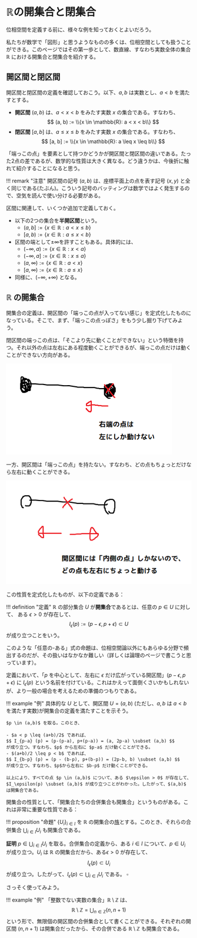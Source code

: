 # $\mathbb{R}$の開集合と閉集合

位相空間を定義する前に、様々な例を知っておくとよいだろう。

私たちが数学で「図形」と思うようなものの多くは、位相空間としても扱うことができる。このページではその第一歩として、数直線、すなわち実数全体の集合 $\mathbb{R}$ における開集合と閉集合を紹介する。

## 開区間と閉区間

開区間と閉区間の定義を確認しておこう。以下、$a, b$ は実数とし、$a < b$ を満たすとする。

- **開区間** $(a,b)$ は、$a < x < b$ をみたす実数 $x$ の集合である。すなわち、
  $$ (a, b) := \\{x \in \mathbb{R}: a < x < b\\} $$
- **閉区間** $[a,b]$ は、$a \leq x \leq b$ をみたす実数 $x$ の集合である。すなわち、
  $$ [a, b] := \\{x \in \mathbb{R}: a \leq x \leq b\\} $$

「端っこの点」を要素として持つかどうかが開区間と閉区間の違いである。たった2点の差であるが、数学的な性質は大きく異なる。どう違うかは、今後折に触れて紹介することになると思う。

!!! remark "注意"
    開区間の記号 $(a,b)$ は、座標平面上の点を表す記号 $(x,y)$ と全く同じである(たぶん)。こういう記号のバッティングは数学ではよく発生するので、空気を読んで使い分ける必要がある。

区間に関連して、いくつか追加で定義しておく。

- 以下の2つの集合を**半開区間**という。
    - $(a, b]:= \{x \in \mathbb{R}: a < x \leq b\}$
    - $[a, b):= \{x \in \mathbb{R}: a \leq x < b\}$
- 区間の端として$\pm \infty$を許すこともある。具体的には、
    - $(-\infty, a) := \{x \in \mathbb{R} : x < a \}$
    - $(-\infty, a] := \{x \in \mathbb{R} : x \leq a \}$
    - $(a, \infty) := \{x \in \mathbb{R} : a < x\}$
    - $[a, \infty) := \{x \in \mathbb{R} : a \leq x \}$
- 同様に、$(-\infty, +\infty)$ となる。

## $\mathbb{R}$ の開集合

開集合の定義は、開区間の「端っこの点が入ってない感じ」を定式化したものになっている。そこで、まず、「端っこの点っぽさ」をもう少し掘り下げてみよう。


閉区間の端っこの点は、「そこより先に動くことができない」という特徴を持つ。それ以外の点は左右にある程度動くことができるが、端っこの点だけは動くことができない方向がある。

![右端の点は左にしか動けない](image-1.png)

一方、開区間は「端っこの点」を持たない。すなわち、どの点もちょっとだけなら左右に動くことができる。

![開区間には「内側の点」しかないので、どの点も左右にちょっと動ける](image-2.png)

この性質を定式化したものが、以下の定義である：

!!! definition "定義"
    $\mathbb{R}$ の部分集合 $U$ が**開集合**であるとは、任意の $p \in U$ に対して、
    ある $\epsilon>0$ が存在して、
    $$ I_\epsilon (p) := (p-\epsilon, p+\epsilon) \subset U $$
    が成り立つことをいう。

このような「任意の-ある」式の命題は、位相空間論以外にもあらゆる分野で頻出するのだが、その扱いはなかなか難しい（詳しくは論理のページで書こうと思っています）。

定義において、「$p$ を中心として、左右に $\epsilon$ だけ広がっている開区間」$(p-\epsilon, p+\epsilon)$ に $I_\epsilon (p)$ という名前を付けている。これはかえって面倒くさいかもしれないが、より一般の場合を考えるための準備のつもりである。 

!!! example "例"
    具体的な $U$ として、開区間 $U = (a,b)$ (ただし、$a, b$ は $a < b$ を満たす実数)が開集合の定義を満たすことを示そう。

    $p \in (a,b)$ を取る。このとき、

    - $a < p \leq (a+b)/2$ であれば、
    $$ I_{p-a} (p) = (p-(p-a), p+(p-a)) = (a, 2p-a) \subset (a,b) $$
    が成り立つ。すなわち、$p$ から左右に $p-a$ だけ動くことができる。
    - $(a+b)/2 \leq p < b$ であれば、
    $$ I_{b-p} (p) = (p - (b-p), p+(b-p)) = (2p-b, b) \subset (a,b) $$ 
    が成り立つ。すなわち、$p$から左右に $b-p$ だけ動くことができる。
    
    以上により、すべての点 $p \in (a,b)$ について、ある $\epsilon > 0$ が存在して、$I_\epsilon(p) \subset (a,b)$ が成り立つことがわかった。したがって、$(a,b)$ は開集合である。

開集合の性質として、「開集合たちの合併集合も開集合」というものがある。これは非常に重要な性質である：

!!! proposition "命題"
    $\{U_i\}_{i \in I}$ を $\mathbb{R}$ の開集合の[族](../glossary.md)とする。このとき、それらの合併集合 $\bigcup_{i \in I} U_i$ も開集合である。

**証明** 
$p \in \bigcup_{i \in I} U_i$ を取る。合併集合の定義から、ある $i \in I$ について、$p \in U_i$ が成り立つ。$U_i$ は $\mathbb{R}$ の開集合だから、ある$\epsilon>0$ が存在して、
$$ I_\epsilon(p) \subset U_i $$
が成り立つ。したがって、$I_\epsilon(p) \subset \bigcup_{i \in I} U_i$ である。 $\square$

さっそく使ってみよう。

!!! example "例"
    「整数でない実数の集合」$\mathbb{R} \setminus \mathbb{Z}$ は、
    $$ \mathbb{R} \setminus \mathbb{Z} = \bigcup_{n \in \mathbb{Z}} (n, n+1) $$
    という形で、無限個の開区間の合併集合として書くことができる。それぞれの開区間 $(n, n+1)$ は開集合だったから、その合併である $\mathbb{R} \setminus \mathbb{Z}$ も開集合である。